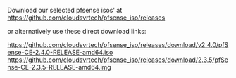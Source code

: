 Download our selected pfsense isos' at  https://github.com/cloudsvrtech/pfsense_iso/releases     

or alternatively use these direct download links:   


https://github.com/cloudsvrtech/pfsense_iso/releases/download/v2.4.0/pfSense-CE-2.4.0-RELEASE-amd64.iso        
https://github.com/cloudsvrtech/pfsense_iso/releases/download/2.3.5/pfSense-CE-2.3.5-RELEASE-amd64.img    
